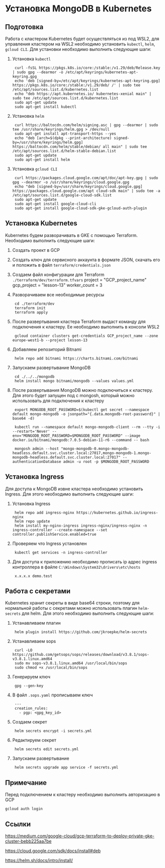 # Установка MongoDB в Kubernetes

## Подготовка
Работа с кластером Kubernetes будет осуществляться из под WSL2, для управления кластером на WSL2 необходимо установить `kubectl`, `helm`, `gcloud CLI`. Для установки необходимо выполнить следующие шаги:

1. Установка `kubectl`

        curl -fsSL https://pkgs.k8s.io/core:/stable:/v1.29/deb/Release.key | sudo gpg --dearmor -o /etc/apt/keyrings/kubernetes-apt-keyring.gpg
        echo 'deb [signed-by=/etc/apt/keyrings/kubernetes-apt-keyring.gpg] https://pkgs.k8s.io/core:/stable:/v1.29/deb/ /' | sudo tee /etc/apt/sources.list.d/kubernetes.list
        echo "deb https://apt.kubernetes.io/ kubernetes-xenial main" | sudo tee /etc/apt/sources.list.d/kubernetes.list
        sudo apt-get update
        sudo apt-get install kubectl

1. Установка `helm`

        curl https://baltocdn.com/helm/signing.asc | gpg --dearmor | sudo tee /usr/share/keyrings/helm.gpg > /dev/null
        sudo apt-get install apt-transport-https --yes
        echo "deb [arch=$(dpkg --print-architecture) signed-by=/usr/share/keyrings/helm.gpg] https://baltocdn.com/helm/stable/debian/ all main" | sudo tee /etc/apt/sources.list.d/helm-stable-debian.list
        sudo apt-get update
        sudo apt-get install helm

1. Установка `gcloud CLI`

        curl https://packages.cloud.google.com/apt/doc/apt-key.gpg | sudo gpg --dearmor -o /usr/share/keyrings/cloud.google.gpg
        echo "deb [signed-by=/usr/share/keyrings/cloud.google.gpg] https://packages.cloud.google.com/apt cloud-sdk main" | sudo tee -a /etc/apt/sources.list.d/google-cloud-sdk.list
        sudo apt-get update
        sudo apt-get install google-cloud-cli
        sudo apt-get install google-cloud-sdk-gke-gcloud-auth-plugin

## Установка Kubernetes
Kubernetes будем разворачивать в GKE с помощью Terraform. Необходимо выполнить следующие шаги:

1. Создать проект в GCP
1. Создать ключ для сервисного аккаунта в формате JSON, скачать его и положить в файл `terraform/credentials.json`
1. Создаем файл конфигурации для Terraform `./terraform/dev/terraform.tfvars`
        project      = "GCP_project_name"
        gcp_project  = "lesson-13"
        worker_count = 3

1. Разворачиваем все необходимые ресурсы

        cd ./terraform/dev
        terraform init
        terraform apply

1. После развертывания кластера Terraform выдаст команду для подключения к кластеру. Ее необходимо выполнить в консоли WSL2

        gcloud container clusters get-credentials GCP_project_name --zone europe-west1-b --project lesson-13

1. Добавляем репозиторий Bitnami

        helm repo add bitnami https://charts.bitnami.com/bitnami

1. Запускаем развертывание MongoDB

        cd ./../../mongodb
        helm install mongo bitnami/mongodb --values values.yml

1. После развертывания MongoDB можно подключиться к кластеру. Для этого будет запущен под с mongosh, который можно использовать для подключения к кластеру

        export MONGODB_ROOT_PASSWORD=$(kubectl get secret --namespace default mongo-mongodb -o jsonpath="{.data.mongodb-root-password}" | base64 -d)
        
        kubectl run --namespace default mongo-mongodb-client --rm --tty -i --restart='Never' --env="MONGODB_ROOT_PASSWORD=$MONGODB_ROOT_PASSWORD" --image docker.io/bitnami/mongodb:7.0.5-debian-11-r6 --command -- bash

        mongosh admin --host "mongo-mongodb-0.mongo-mongodb-headless.default.svc.cluster.local:27017,mongo-mongodb-1.mongo-mongodb-headless.default.svc.cluster.local:27017" --authenticationDatabase admin -u root -p $MONGODB_ROOT_PASSWORD

## Установка Ingress
Для доступа к MongoDB извне кластера необходимо установить Ingress. Для этого необходимо выполнить следующие шаги:

1. Установка Ingress

        helm repo add ingress-nginx https://kubernetes.github.io/ingress-nginx
        helm repo update
        helm install my-nginx-ingress ingress-nginx/ingress-nginx -n ingress-controller --create-namespace --set controller.publishService.enabled=true

1. Проверяем что Ingress установлен

        kubectl get services -n ingress-controller

1. Для доступа к приложению необходимо прописать ip адрес ingress контроллера в файле `C:\Windows\System32\drivers\etc\hosts`

        x.x.x.x demo.test

## Работа с секретами
Kubernetes хранит секреты в виде base64 строки, поэтому для нормальной работы с секретами можно использовать плагин `helm-secrets` для helm. Для этого необходимо выполнить следующие шаги:

1. Устанавливаем плагин

        helm plugin install https://github.com/jkroepke/helm-secrets

1. Устанавливаем sops

        curl -LO https://github.com/getsops/sops/releases/download/v3.8.1/sops-v3.8.1.linux.amd64
        sudo mv sops-v3.8.1.linux.amd64 /usr/local/bin/sops
        sudo chmod +x /usr/local/bin/sops

1. Генерируем ключ

        gpg --gen-key

1. В файл `.sops.yaml` прописываем ключ

        ---
        creation_rules:
          - pgp: <gpg_key_id>

1. Создаем секрет

        helm secrets encrypt -i secrets.yml

1. Редактируем секрет

        helm secrets edit secrets.yml

1. Запускаем развертывание

        helm secrets upgrade app service -f secrets.yml

## Примечание
Перед подключением к кластеру необходимо выполнить авторизацию в GCP

    gcloud auth login

## Ссылки
https://medium.com/google-cloud/gcp-terraform-to-deploy-private-gke-cluster-bebb225aa7be

https://cloud.google.com/sdk/docs/install#deb

https://helm.sh/docs/intro/install/